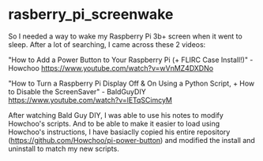 # rasberry_pi_screenwake

So I needed a way to wake my Raspberry Pi 3b+ screen when it went to sleep. After a lot of searching, I came across these 2 videos:

"How to Add a Power Button to Your Raspberry Pi (+ FLIRC Case Install!)" - Howchoo
https://www.youtube.com/watch?v=wVnMZ4DXDNo

"How to Turn a Raspberry Pi Display Off & On Using a Python Script, + How to Disable the ScreenSaver" - BaldGuyDIY
https://www.youtube.com/watch?v=lETqSCimcyM

After watching Bald Guy DIY, I was able to use his notes to modify Howchoo's scripts. And to be able to make it easier to load using Howchoo's instructions, 
I have basiaclly copied his entire repository (https://github.com/Howchoo/pi-power-button) and modified the install and uninstall to match my new scripts.
